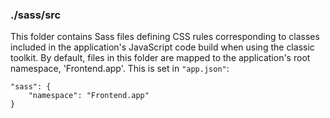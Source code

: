 ### ./sass/src

This folder contains Sass files defining CSS rules corresponding to classes
included in the application's JavaScript code build when using the classic toolkit.
By default, files in this folder are mapped to the application's root namespace, 'Frontend.app'.
This is set in `"app.json"`:

    "sass": {
        "namespace": "Frontend.app"
    }
